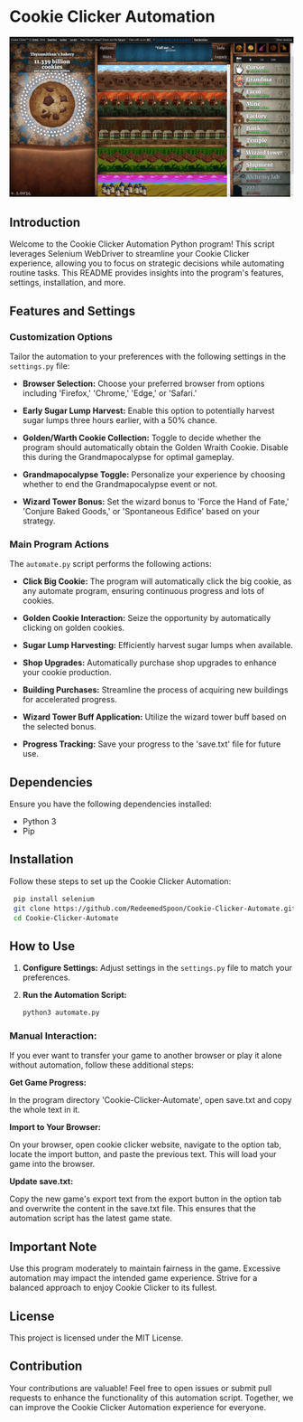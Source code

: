 # Cookie Clicker Automation

![Screenshot](Cookie-Clicker.jpg)

## Introduction
Welcome to the Cookie Clicker Automation Python program! This script leverages Selenium WebDriver to streamline your Cookie Clicker experience, allowing you to focus on strategic decisions while automating routine tasks. This README provides insights into the program's features, settings, installation, and more.

## Features and Settings

### Customization Options
Tailor the automation to your preferences with the following settings in the `settings.py` file:

- **Browser Selection:** Choose your preferred browser from options including 'Firefox,' 'Chrome,' 'Edge,' or 'Safari.'

- **Early Sugar Lump Harvest:** Enable this option to potentially harvest sugar lumps three hours earlier, with a 50% chance.

- **Golden/Warth Cookie Collection:** Toggle to decide whether the program should automatically obtain the Golden Wraith Cookie. Disable this during the Grandmapocalypse for optimal gameplay.

- **Grandmapocalypse Toggle:** Personalize your experience by choosing whether to end the Grandmapocalypse event or not.

- **Wizard Tower Bonus:** Set the wizard bonus to 'Force the Hand of Fate,' 'Conjure Baked Goods,' or 'Spontaneous Edifice' based on your strategy.

### Main Program Actions
The `automate.py` script performs the following actions:

- **Click Big Cookie:** The program will automatically click the big cookie, as any automate program, ensuring continuous progress and lots of cookies.

- **Golden Cookie Interaction:** Seize the opportunity by automatically clicking on golden cookies.

- **Sugar Lump Harvesting:** Efficiently harvest sugar lumps when available.

- **Shop Upgrades:** Automatically purchase shop upgrades to enhance your cookie production.

- **Building Purchases:** Streamline the process of acquiring new buildings for accelerated progress.

- **Wizard Tower Buff Application:** Utilize the wizard tower buff based on the selected bonus.

- **Progress Tracking:** Save your progress to the 'save.txt' file for future use.

## Dependencies
Ensure you have the following dependencies installed:

- Python 3
- Pip

## Installation
Follow these steps to set up the Cookie Clicker Automation:


   ```bash
    pip install selenium
    git clone https://github.com/RedeemedSpoon/Cookie-Clicker-Automate.git
    cd Cookie-Clicker-Automate
   ```

## How to Use
1. **Configure Settings:**
   Adjust settings in the `settings.py` file to match your preferences.

2. **Run the Automation Script:**
   ```bash
   python3 automate.py

  ### Manual Interaction:
  If you ever want to transfer your game to another browser or play it alone without automation, follow these additional steps:
  
  **Get Game Progress:**
  
  In the program directory 'Cookie-Clicker-Automate', open save.txt and copy the whole text in it.
  
  **Import to Your Browser:**
  
  On your browser, open cookie clicker website, navigate to the option tab, locate the import button, and paste the previous text. This will load your game into the browser.
  
  **Update save.txt:**
  
  Copy the new game's export text from the export button in the option tab and overwrite the content in the save.txt file. This ensures that the automation script has the latest game state.

## Important Note

Use this program moderately to maintain fairness in the game. Excessive automation may impact the intended game experience. Strive for a balanced approach to enjoy Cookie Clicker to its fullest.
## License

This project is licensed under the MIT License.
## Contribution

Your contributions are valuable! Feel free to open issues or submit pull requests to enhance the functionality of this automation script. Together, we can improve the Cookie Clicker Automation experience for everyone.
